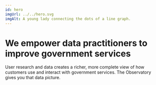 ```yaml
---
id: hero
imgUrl: ../../hero.svg
imgAlt: A young lady connecting the dots of a line graph.
---
```


# We empower data practitioners to improve government services

<p class="intro">User research and data creates a richer, more complete view of how customers use and interact with government services. The Observatory gives you that data picture.</p>
